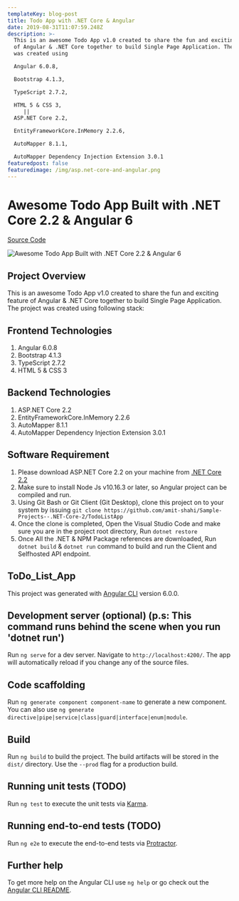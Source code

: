 ```yaml
---
templateKey: blog-post
title: Todo App with .NET Core & Angular
date: 2019-08-31T11:07:59.248Z
description: >-
  This is an awesome Todo App v1.0 created to share the fun and exciting feature
  of Angular & .NET Core together to build Single Page Application. The project
  was created using

  Angular 6.0.8, 

  Bootstrap 4.1.3, 

  TypeScript 2.7.2, 

  HTML 5 & CSS 3,
     || 
  ASP.NET Core 2.2,

  EntityFrameworkCore.InMemory 2.2.6,

  AutoMapper 8.1.1,

  AutoMapper Dependency Injection Extension 3.0.1
featuredpost: false
featuredimage: /img/asp.net-core-and-angular.png
---
```

# Awesome Todo App Built with .NET Core 2.2 & Angular 6

[Source Code](https://github.com/amit-shahi/Sample-Projects--.NET-Core-2/tree/master/ToDo%20List%20Angular%20App)

![Awesome Todo App Built with .NET Core 2.2 & Angular 6](/img/asp.net-core-and-angular.png "Awesome Todo App Built with .NET Core 2.2 & Angular 6")

## Project Overview

This is an awesome Todo App v1.0 created to share the fun and exciting feature of Angular & .NET Core together to build Single Page Application. The  project was created using following stack:

## Frontend Technologies

1. Angular 6.0.8
2. Bootstrap 4.1.3
3. TypeScript 2.7.2
4. HTML 5 &amp; CSS 3

## Backend Technologies

1. ASP.NET Core 2.2
2. EntityFrameworkCore.InMemory 2.2.6
3. AutoMapper 8.1.1
4. AutoMapper Dependency Injection Extension 3.0.1

## Software Requirement

1. Please download ASP.NET Core 2.2 on your machine from [.NET Core 2.2](https://dotnet.microsoft.com/download/dotnet-core/2.2)
2. Make sure to install Node Js v10.16.3 or later, so Angular project can be compiled and run.
3. Using Git Bash or Git Client (Git Desktop), clone this project on to your system by issuing `git clone https://github.com/amit-shahi/Sample-Projects--.NET-Core-2/TodoListApp`
4. Once the clone is completed, Open the Visual Studio Code and make sure you are in the project root directory, Run `dotnet restore`
5. Once All the .NET & NPM Package references are downloaded, Run `dotnet build` &amp; `dotnet run` command to build and run the Client and Selfhosted API endpoint.

## ToDo_List_App

This project was generated with [Angular CLI](https://github.com/angular/angular-cli) version 6.0.0.

## Development server (optional) (p.s: This command runs behind the scene when you run 'dotnet run')

Run `ng serve` for a dev server. Navigate to `http://localhost:4200/`. The app will automatically reload if you change any of the source files.

## Code scaffolding

Run `ng generate component component-name` to generate a new component. 
You can also use `ng generate directive|pipe|service|class|guard|interface|enum|module`.

## Build

Run `ng build` to build the project. The build artifacts will be stored in the `dist/` directory. Use the `--prod` flag for a production build.

## Running unit tests (TODO)

Run `ng test` to execute the unit tests via [Karma](https://karma-runner.github.io).

## Running end-to-end tests (TODO)

Run `ng e2e` to execute the end-to-end tests via [Protractor](http://www.protractortest.org/).

## Further help

To get more help on the Angular CLI use `ng help` or go check out the [Angular CLI README](https://github.com/angular/angular-cli/blob/master/README.md).
